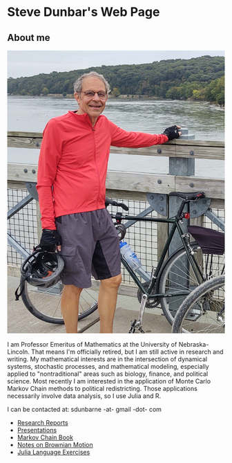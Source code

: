 # Steve Dunbar's Web Page
## About me

![Steve Dunbar](/assets/IMG_20211006_110534319_HDR_cropped.jpg)

I am Professor Emeritus of Mathematics at the University of
Nebraska-Lincoln. That means I'm officially retired, but I am still
active in research and writing. My mathematical interests are in the
intersection of dynamical systems, stochastic processes, and
mathematical modeling, especially applied to "nontraditional" areas
such as biology, finance, and political science. Most recently I am
interested in the application of Monte Carlo Markov Chain methods to
political redistricting. Those applications necessarily involve data
analysis, so I use Julia and R.

I can be contacted at: sdunbarne -at- gmail -dot- com

* [Research Reports](/ResearchReports/researchreports/)
* [Presentations](/Presentations/presentations/)
* [Markov Chain Book](/MarkovChainBook/markovchainbook/)
* [Notes on Brownian Motion](/BrownianMotion/brownianmotion/)
* [Julia Language Exercises](/JuliaLanguageExercises/julialangexer/)


